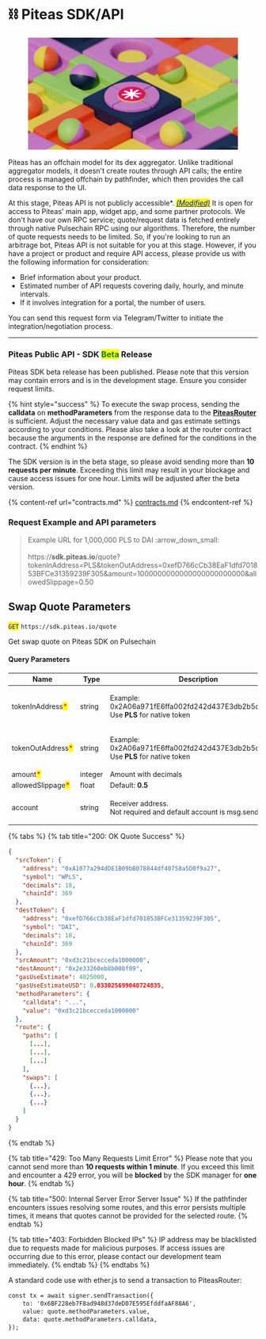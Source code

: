 # ⛓️ Piteas SDK/API

<figure><img src=".gitbook/assets/pt2.jpg" alt=""><figcaption></figcaption></figure>

Piteas has an offchain model for its dex aggregator. Unlike traditional aggregator models, it doesn't create routes through API calls; the entire process is managed offchain by pathfinder, which then provides the call data response to the UI.

At this stage, Piteas API is not publicly accessible\*. [_<mark style="color:blue;">(Modified)</mark>_](piteas-sdk-api.md#request-example-and-api-parameters) It is open for access to Piteas' main app, widget app, and some partner protocols. We don't have our own RPC service; quote/request data is fetched entirely through native Pulsechain RPC using our algorithms. Therefore, the number of quote requests needs to be limited. So, if you're looking to run an arbitrage bot, Piteas API is not suitable for you at this stage. However, if you have a project or product and require API access, please provide us with the following information for consideration:

* Brief information about your product.
* Estimated number of API requests covering daily, hourly, and minute intervals.
* If it involves integration for a portal, the number of users.

You can send this request form via Telegram/Twitter to initiate the integration/negotiation process.

***

### Piteas Public API - SDK <mark style="color:green;">Beta</mark> Release

Piteas SDK beta release has been published. Please note that this version may contain errors and is in the development stage. Ensure you consider request limits.

{% hint style="success" %}
To execute the swap process, sending the **calldata** on **methodParameters** from the response data to the [**PiteasRouter** ](contracts.md)is sufficient. Adjust the necessary value data and gas estimate settings according to your conditions. Please also take a look at the router contract because the arguments in the response are defined for the conditions in the contract.
{% endhint %}

The SDK version is in the beta stage, so please avoid sending more than **10 requests per minute**. Exceeding this limit may result in your blockage and cause access issues for one hour. Limits will be adjusted after the beta version.

{% content-ref url="contracts.md" %}
[contracts.md](contracts.md)
{% endcontent-ref %}

### Request Example and API parameters

> Example URL for 1,000,000 PLS to DAI :arrow\_down\_small:\
> \
> https://**sdk.piteas.io**/quote?tokenInAddress=PLS\&tokenOutAddress=0xefD766cCb38EaF1dfd701853BFCe31359239F305\&amount=1000000000000000000000000\&allowedSlippage=0.50

## Swap Quote Parameters

<mark style="color:blue;">`GET`</mark> `https://sdk.piteas.io/quote`

Get swap quote on Piteas SDK on Pulsechain

#### Query Parameters

| Name                                              | Type    | Description                                                                                             |
| ------------------------------------------------- | ------- | ------------------------------------------------------------------------------------------------------- |
| tokenInAddress<mark style="color:red;">\*</mark>  | string  | <p>Example: 0x2A06a971fE6ffa002fd242d437E3db2b5cC5B433<br>Use <strong>PLS</strong> for native token</p> |
| tokenOutAddress<mark style="color:red;">\*</mark> | string  | <p>Example: 0x2A06a971fE6ffa002fd242d437E3db2b5cC5B433<br>Use <strong>PLS</strong> for native token</p> |
| amount<mark style="color:red;">\*</mark>          | integer | Amount with decimals                                                                                    |
| allowedSlippage<mark style="color:red;">\*</mark> | float   | Default: **0.5**                                                                                        |
| account                                           | string  | <p>Receiver address.<br>Not required and default account is msg.sender.</p>                             |

{% tabs %}
{% tab title="200: OK Quote Success" %}
```json
{
  "srcToken": {
    "address": "0xA1077a294dDE1B09bB078844df40758a5D0f9a27",
    "symbol": "WPLS",
    "decimals": 18,
    "chainId": 369
  },
  "destToken": {
    "address": "0xefD766cCb38EaF1dfd701853BFCe31359239F305",
    "symbol": "DAI",
    "decimals": 18,
    "chainId": 369
  },
  "srcAmount": "0xd3c21bcecceda1000000",
  "destAmount": "0x2e33260eb8b008f09",
  "gasUseEstimate": 4025000,
  "gasUseEstimateUSD": 0.033025699048724835,
  "methodParameters": {
    "calldata": "...",
    "value": "0xd3c21bcecceda1000000"
  },
  "route": {
    "paths": [
      [...],
      [...],
      [...]
    ],
    "swaps": [
      {...},
      {...},
      {...}
    ]
  }
}
```
{% endtab %}

{% tab title="429: Too Many Requests Limit Error" %}
Please note that you cannot send more than **10 requests within 1 minute**. If you exceed this limit and encounter a 429 error, you will be **blocked** by the SDK manager for **one hour**.
{% endtab %}

{% tab title="500: Internal Server Error Server Issue" %}
If the pathfinder encounters issues resolving some routes, and this error persists multiple times, it means that quotes cannot be provided for the selected route.
{% endtab %}

{% tab title="403: Forbidden Blocked IPs" %}
IP address may be blacklisted due to requests made for malicious purposes. If access issues are occurring due to this error, please contact our development team immediately.
{% endtab %}
{% endtabs %}



A standard code use with ether.js to send a transaction to PiteasRouter:

```
const tx = await signer.sendTransaction({
    to: '0x6BF228eb7F8ad948d37deD07E595EfddfaAF88A6',
    value: quote.methodParameters.value,
    data: quote.methodParameters.calldata,
});
```
